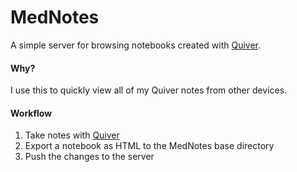 # MedNotes
A simple server for browsing notebooks created with [Quiver](http://happenapps.com/#quiver).

#### Why?
I use this to quickly view all of my Quiver notes from other devices.

#### Workflow
1. Take notes with [Quiver](http://happenapps.com/#quiver)
2. Export a notebook as HTML to the MedNotes base directory
3. Push the changes to the server